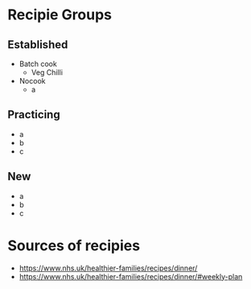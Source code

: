 # Recipie Groups
## Established
- Batch cook
  - Veg Chilli
- Nocook
  - a

## Practicing
- a
- b
- c

## New
- a
- b
- c


# Sources of recipies
- https://www.nhs.uk/healthier-families/recipes/dinner/
- https://www.nhs.uk/healthier-families/recipes/dinner/#weekly-plan